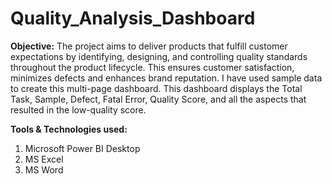 # Quality_Analysis_Dashboard

**Objective:** 
The project aims to deliver products that fulfill customer expectations by identifying, designing, and controlling quality standards throughout the product lifecycle. This ensures customer satisfaction, minimizes defects and enhances brand reputation. 
I have used sample data to create this multi-page dashboard. This dashboard displays the Total Task, Sample, Defect, Fatal Error, Quality Score, and all the aspects that resulted in the low-quality score. 

**Tools & Technologies used:**
1. Microsoft Power BI Desktop
2. MS Excel
3. MS Word
